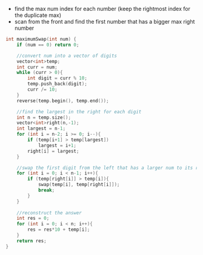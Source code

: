 - find the max num index for each number (keep the rightmost index for the duplicate max)
- scan from the front and find the first number that has a bigger max right number 

```cpp
int maximumSwap(int num) {
    if (num == 0) return 0;

    //convert num into a vector of digits
    vector<int>temp;
    int curr = num;
    while (curr > 0){
        int digit = curr % 10;
        temp.push_back(digit);
        curr /= 10;
    }
    reverse(temp.begin(), temp.end());

    //find the largest in the right for each digit
    int n = temp.size();
    vector<int>right(n,-1);
    int largest = n-1;
    for (int i = n-2; i >= 0; i--){
        if (temp[i+1] > temp[largest])
            largest = i+1;
        right[i] = largest;
    }

    //swap the first digit from the left that has a larger num to its right
    for (int i = 0; i < n-1; i++){
        if (temp[right[i]] > temp[i]){
            swap(temp[i], temp[right[i]]);
            break;
        }
    }
    
    //reconstruct the answer
    int res = 0;
    for (int i = 0; i < n; i++){
        res = res*10 + temp[i];
    }
    return res;
}
```
